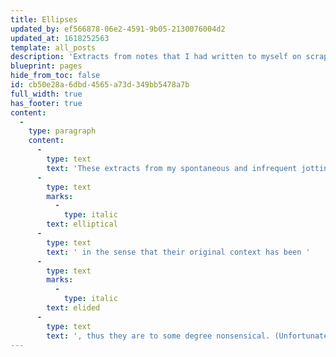 ```yaml
---
title: Ellipses
updated_by: ef566878-06e2-4591-9b05-2130076004d2
updated_at: 1618252563
template: all_posts
description: 'Extracts from notes that I had written to myself on scraps of paper.'
blueprint: pages
hide_from_toc: false
id: cb50e28a-6dbd-4565-a73d-349bb5478a7b
full_width: true
has_footer: true
content:
  -
    type: paragraph
    content:
      -
        type: text
        text: 'These extracts from my spontaneous and infrequent jottings-down – scraps of paper fluttering by in the wind – are '
      -
        type: text
        marks:
          -
            type: italic
        text: elliptical
      -
        type: text
        text: ' in the sense that their original context has been '
      -
        type: text
        marks:
          -
            type: italic
        text: elided
      -
        type: text
        text: ', thus they are to some degree nonsensical. (Unfortunately ‘ellipsis’ and ‘elide’ turn out to be etymologically unrelated.)'
---
```

